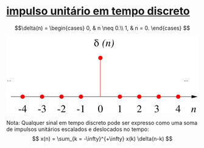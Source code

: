 # [impulso unitário em tempo discreto](pub/ss-imp/conc/impulso%20unitário%20em%20tempo%20discreto.md)

$$\delta(n) =
\begin{cases}
0, & n \neq 0.\\
1, & n = 0.
\end{cases}
$$

![300](pub/ss-imp/conc/attachments/impulso.svg)


Nota: Qualquer sinal em tempo discreto pode ser expresso como uma soma de impulsos unitários escalados e deslocados no tempo:
$$ x(n) = \sum_{k = -\infty}^{+\infty} x(k) \delta(n-k) $$